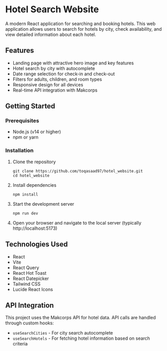 # Hotel Search Website

A modern React application for searching and booking hotels. This web application allows users to search for hotels by city, check availability, and view detailed information about each hotel.

## Features

- Landing page with attractive hero image and key features
- Hotel search by city with autocomplete
- Date range selection for check-in and check-out
- Filters for adults, children, and room types
- Responsive design for all devices
- Real-time API integration with Makcorps

## Getting Started

### Prerequisites

- Node.js (v14 or higher)
- npm or yarn

### Installation

1. Clone the repository
   ```
   git clone https://github.com/toqasaad97/hotel_website.git
   cd hotel_website
   ```

2. Install dependencies
   ```
   npm install
   ```

3. Start the development server
   ```
   npm run dev
   ```

4. Open your browser and navigate to the local server (typically http://localhost:5173)

## Technologies Used

- React
- Vite
- React Query
- React Hot Toast
- React Datepicker
- Tailwind CSS
- Lucide React Icons

## API Integration

This project uses the Makcorps API for hotel data. API calls are handled through custom hooks:
- `useSearchCities` - For city search autocomplete
- `useSearchHotels` - For fetching hotel information based on search criteria 
